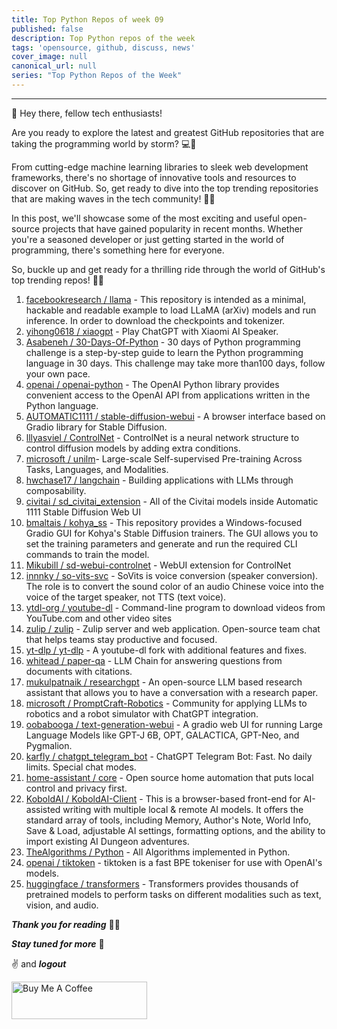 ```yaml
---
title: Top Python Repos of week 09
published: false
description: Top Python repos of the week
tags: 'opensource, github, discuss, news'
cover_image: null
canonical_url: null
series: "Top Python Repos of the Week"
---
```


---

👋 Hey there, fellow tech enthusiasts!

Are you ready to explore the latest and greatest GitHub repositories that are taking the programming world by storm? 💻🌟

From cutting-edge machine learning libraries to sleek web development frameworks, there's no shortage of innovative tools and resources to discover on GitHub. So, get ready to dive into the top trending repositories that are making waves in the tech community! 🌊💥

In this post, we'll showcase some of the most exciting and useful open-source projects that have gained popularity in recent months. Whether you're a seasoned developer or just getting started in the world of programming, there's something here for everyone.

So, buckle up and get ready for a thrilling ride through the world of GitHub's top trending repos! 🚀🌟

1. [facebookresearch / llama](https://github.com/facebookresearch/llama) - This repository is intended as a minimal, hackable and readable example to load LLaMA (arXiv) models and run inference. In order to download the checkpoints and tokenizer.
2. [yihong0618 / xiaogpt](https://github.com/yihong0618/xiaogpt) - Play ChatGPT with Xiaomi AI Speaker.
3. [Asabeneh / 30-Days-Of-Python](https://github.com/Asabeneh/30-Days-Of-Python) - 30 days of Python programming challenge is a step-by-step guide to learn the Python programming language in 30 days. This challenge may take more than100 days, follow your own pace.
4. [openai / openai-python](https://github.com/openai/openai-python) - The OpenAI Python library provides convenient access to the OpenAI API from applications written in the Python language.
5. [AUTOMATIC1111 / stable-diffusion-webui](https://github.com/AUTOMATIC1111/stable-diffusion-webui) - A browser interface based on Gradio library for Stable Diffusion.
6. [lllyasviel / ControlNet](https://github.com/lllyasviel/ControlNet) - ControlNet is a neural network structure to control diffusion models by adding extra conditions.
7. [microsoft / unilm](https://github.com/microsoft/unilm)- Large-scale Self-supervised Pre-training Across Tasks, Languages, and Modalities.
8. [hwchase17 / langchain](https://github.com/hwchase17/langchain) - Building applications with LLMs through composability.
9. [civitai / sd_civitai_extension](https://github.com/civitai/sd_civitai_extension) - All of the Civitai models inside Automatic 1111 Stable Diffusion Web UI
10. [bmaltais / kohya_ss](https://github.com/bmaltais/kohya_ss) - This repository provides a Windows-focused Gradio GUI for Kohya's Stable Diffusion trainers. The GUI allows you to set the training parameters and generate and run the required CLI commands to train the model.
11. [Mikubill / sd-webui-controlnet](https://github.com/Mikubill/sd-webui-controlnet) - WebUI extension for ControlNet
12. [innnky / so-vits-svc](https://github.com/innnky/so-vits-svc) - SoVits is voice conversion (speaker conversion). The role is to convert the sound color of an audio Chinese voice into the voice of the target speaker, not TTS (text voice).
13. [ytdl-org / youtube-dl](https://github.com/ytdl-org/youtube-dl) - Command-line program to download videos from YouTube.com and other video sites
14. [zulip / zulip](https://github.com/zulip/zulip) - Zulip server and web application. Open-source team chat that helps teams stay productive and focused.
15. [yt-dlp / yt-dlp](https://github.com/yt-dlp/yt-dlp) - A youtube-dl fork with additional features and fixes.
16. [whitead / paper-qa](https://github.com/whitead/paper-qa) - LLM Chain for answering questions from documents with citations.
17. [mukulpatnaik / researchgpt](https://github.com/mukulpatnaik/researchgpt) - An open-source LLM based research assistant that allows you to have a conversation with a research paper.
18. [microsoft / PromptCraft-Robotics](https://github.com/microsoft/PromptCraft-Robotics) - Community for applying LLMs to robotics and a robot simulator with ChatGPT integration.
19. [oobabooga / text-generation-webui](https://github.com/oobabooga/text-generation-webui) - A gradio web UI for running Large Language Models like GPT-J 6B, OPT, GALACTICA, GPT-Neo, and Pygmalion.
20. [karfly / chatgpt_telegram_bot](https://github.com/karfly/chatgpt_telegram_bot) - ChatGPT Telegram Bot: Fast. No daily limits. Special chat modes.
21. [home-assistant / core](https://github.com/home-assistant/core) - Open source home automation that puts local control and privacy first.
22. [KoboldAI / KoboldAI-Client](https://github.com/KoboldAI/KoboldAI-Client) - This is a browser-based front-end for AI-assisted writing with multiple local & remote AI models. It offers the standard array of tools, including Memory, Author's Note, World Info, Save & Load, adjustable AI settings, formatting options, and the ability to import existing AI Dungeon adventures.
23. [TheAlgorithms / Python](https://github.com/TheAlgorithms/Python) - All Algorithms implemented in Python.
24. [openai / tiktoken](https://github.com/openai/tiktoken) - tiktoken is a fast BPE tokeniser for use with OpenAI's models.
25. [huggingface / transformers](https://github.com/huggingface/transformers) - Transformers provides thousands of pretrained models to perform tasks on different modalities such as text, vision, and audio.

**_Thank you for reading_** 🧑‍💻

**_Stay tuned for more_** 🚀

✌️ and **_logout_**

<a href="https://www.buymeacoffee.com/k1lgor" target="_blank">
<img src="https://cdn.buymeacoffee.com/buttons/v2/default-yellow.png" alt="Buy Me A Coffee" style="height: 60px !important;width: 217px !important;" >
</a>

